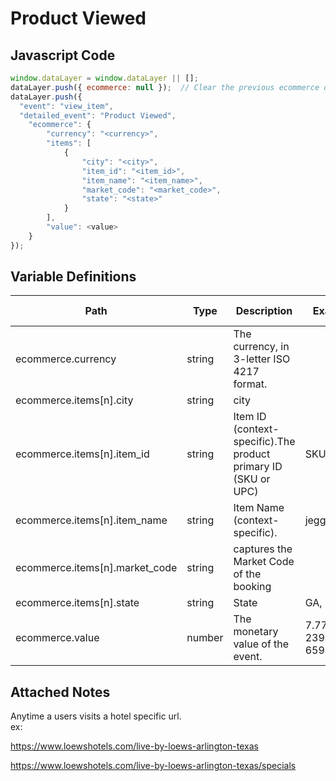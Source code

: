 # Product Viewed

### 

## Javascript Code
```js
window.dataLayer = window.dataLayer || [];
dataLayer.push({ ecommerce: null });  // Clear the previous ecommerce object.
dataLayer.push({
  "event": "view_item",
  "detailed_event": "Product Viewed",
    "ecommerce": {
        "currency": "<currency>",
        "items": [
            {
                "city": "<city>",
                "item_id": "<item_id>",
                "item_name": "<item_name>",
                "market_code": "<market_code>",
                "state": "<state>"
            }
        ],
        "value": <value>
    }
});
```

## Variable Definitions

|Path|Type|Description|Example|Pattern|Min Length|Max Length|Minimum|Maximum|Multiple Of|
| --- | --- | --- | --- | --- | --- | --- | --- | --- | --- |
|ecommerce.currency|string|The currency, in 3-letter ISO 4217 format.||||||||
|ecommerce.items[n].city|string|city||||||||
|ecommerce.items[n].item_id|string|Item ID \(context-specific\).The product primary ID \(SKU or UPC\)|SKU\_12345|||||||
|ecommerce.items[n].item_name|string|Item Name \(context-specific\).|jeggings|||||||
|ecommerce.items[n].market_code|string|captures the Market Code of the booking||||||||
|ecommerce.items[n].state|string|State|GA, NY, AZ|||||||
|ecommerce.value|number|The monetary value of the event.|7.77, 239.55, 659|||||||

## Attached Notes

<p>Anytime a users visits a hotel specific url.<br />ex:</p>
<p><a href="https://www.loewshotels.com/live-by-loews-arlington-texas">https://www.loewshotels.com/live-by-loews-arlington-texas</a></p>
<p><a href="https://www.loewshotels.com/live-by-loews-arlington-texas/specials">https://www.loewshotels.com/live-by-loews-arlington-texas/specials</a></p>
<p>&nbsp;</p>
